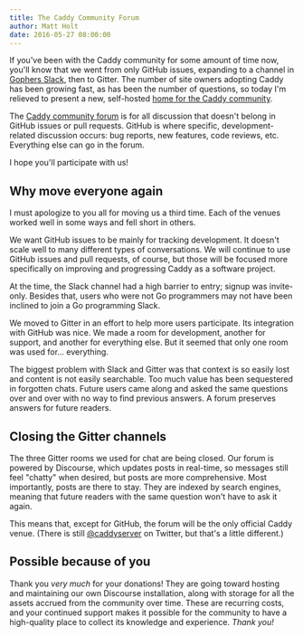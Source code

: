 ```yaml
---
title: The Caddy Community Forum
author: Matt Holt
date: 2016-05-27 08:00:00
---
```


If you've been with the Caddy community for some amount of time now, you'll know that we went from only GitHub issues, expanding to a channel in [Gophers Slack](https://gophers.slack.com), then to Gitter. The number of site owners adopting Caddy has been growing fast, as has been the number of questions, so today I'm relieved to present a new, self-hosted [home for the Caddy community](https://forum.caddyserver.com).

The [Caddy community forum](https://forum.caddyserver.com) is for all discussion that doesn't belong in GitHub issues or pull requests. GitHub is where specific, development-related discussion occurs: bug reports, new features, code reviews, etc. Everything else can go in the forum.

I hope you'll participate with us!


## Why move everyone again

I must apologize to you all for moving us a third time. Each of the venues worked well in some ways and fell short in others.

We want GitHub issues to be mainly for tracking development. It doesn't scale well to many different types of conversations. We will continue to use GitHub issues and pull requests, of course, but those will be focused more specifically on improving and progressing Caddy as a software project.

At the time, the Slack channel had a high barrier to entry; signup was invite-only. Besides that, users who were not Go programmers may not have been inclined to join a Go programming Slack.

We moved to Gitter in an effort to help more users participate. Its integration with GitHub was nice. We made a room for development, another for support, and another for everything else. But it seemed that only one room was used for... everything.

The biggest problem with Slack and Gitter was that context is so easily lost and content is not easily searchable. Too much value has been sequestered in forgotten chats. Future users came along and asked the same questions over and over with no way to find previous answers. A forum preserves answers for future readers.


## Closing the Gitter channels

The three Gitter rooms we used for chat are being closed. Our forum is powered by Discourse, which updates posts in real-time, so messages still feel "chatty" when desired, but posts are more comprehensive. Most importantly, posts are there to stay. They are indexed by search engines, meaning that future readers with the same question won't have to ask it again.

This means that, except for GitHub, the forum will be the only official Caddy venue. (There is still [@caddyserver](https://twitter.com/caddyserver) on Twitter, but that's a little different.)


## Possible because of you

Thank you *very much* for your donations! They are going toward hosting and maintaining our own Discourse installation, along with storage for all the assets accrued from the community over time. These are recurring costs, and your continued support makes it possible for the community to have a high-quality place to collect its knowledge and experience. *Thank you!*
